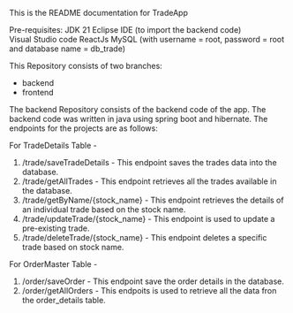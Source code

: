 This is the README documentation for TradeApp

Pre-requisites:
  JDK 21
  Eclipse IDE (to import the backend code)  
  Visual Studio code 
  ReactJs
  MySQL (with username = root, password = root and database name = db_trade)

This Repository consists of two branches:
  * backend
  * frontend

The backend Repository consists of the backend code of the app. The backend code was written in java using spring boot and hibernate. The endpoints for the projects are as follows:

For TradeDetails Table -

  1. /trade/saveTradeDetails - This endpoint saves the trades data into the database.
  2. /trade/getAllTrades - This endpoint retrieves all the trades available in the database.
  3. /trade/getByName/{stock_name} - This endpoint retrieves the details of an individual trade based on the stock name.
  4. /trade/updateTrade/{stock_name} - This endpoint is used to update a pre-existing trade.
  5. /trade/deleteTrade/{stock_name} - This endpoint deletes a specific trade based on stock name.

For OrderMaster Table -

  1. /order/saveOrder - This endpoint save the order details in the database.
  2. /order/getAllOrders - This endpoits is used to retrieve all the data fron the order_details table.
